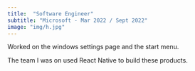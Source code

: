 ```yaml
---
title:  "Software Engineer"
subtitle: "Microsoft - Mar 2022 / Sept 2022"
image: "img/h.jpg"
---
```


Worked on the windows settings page and the start menu.

The team I was on used React Native to build these products. 
